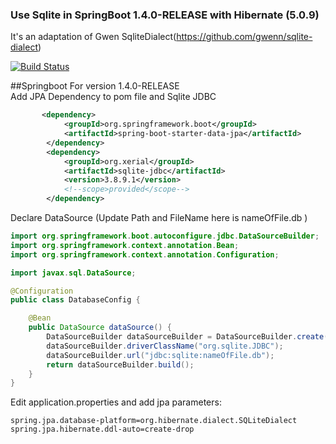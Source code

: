 ### Use Sqlite in SpringBoot 1.4.0-RELEASE with Hibernate (5.0.9) 

It's an adaptation of Gwen SqliteDialect(https://github.com/gwenn/sqlite-dialect)

[![Build Status][1]][2]

##Springboot
For version 1.4.0-RELEASE  
Add JPA Dependency to pom file and Sqlite JDBC  
```xml
       <dependency>
            <groupId>org.springframework.boot</groupId>
            <artifactId>spring-boot-starter-data-jpa</artifactId>
        </dependency>
        <dependency>
            <groupId>org.xerial</groupId>
            <artifactId>sqlite-jdbc</artifactId>
            <version>3.8.9.1</version>
            <!--scope>provided</scope-->
        </dependency>
```

Declare DataSource (Update Path and FileName here is nameOfFile.db )  
```java
import org.springframework.boot.autoconfigure.jdbc.DataSourceBuilder;  
import org.springframework.context.annotation.Bean;  
import org.springframework.context.annotation.Configuration;  

import javax.sql.DataSource;  

@Configuration  
public class DatabaseConfig {  

    @Bean  
    public DataSource dataSource() {  
        DataSourceBuilder dataSourceBuilder = DataSourceBuilder.create();  
        dataSourceBuilder.driverClassName("org.sqlite.JDBC");  
        dataSourceBuilder.url("jdbc:sqlite:nameOfFile.db");  
        return dataSourceBuilder.build();  
    }
}
```
Edit application.properties and add jpa parameters:  
```properties
spring.jpa.database-platform=org.hibernate.dialect.SQLiteDialect  
spring.jpa.hibernate.ddl-auto=create-drop  
```

[1]: https://secure.travis-ci.org/diyfr/sqlite-dialect.png  
[2]: http://www.travis-ci.org/diyfr/sqlite-dialect  


